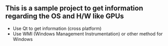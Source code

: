 ## This is a sample project to get information regarding the OS and H/W like GPUs

 * Use Qt to get information (cross platform)
 * Use WMI (Windows Management Instrumentation) or other method for Windows
